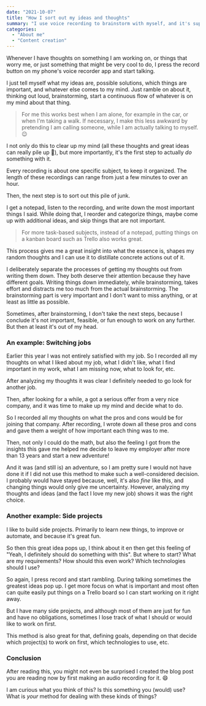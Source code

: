 ```yaml
---
date: "2021-10-07"
title: "How I sort out my ideas and thoughts"
summary: "I use voice recording to brainstorm with myself, and it's super helpful for me!"
categories:
  - "About me"
  - "Content creation"
---
```


Whenever I have thoughts on something I am working on, or things that worry me, or just something that might be very cool to do, I press the record button on my phone's voice recorder app and start talking.

I just tell myself what my ideas are, possible solutions, which things are important, and whatever else comes to my mind. Just ramble on about it, thinking out loud, brainstorming, start a continuous flow of whatever is on my mind about that thing.

> For me this works best when I am alone, for example in the car, or when I'm taking a walk. If necessary, I make this less awkward by pretending I am calling someone, while I am actually talking to myself. 😉

I not only do this to clear up my mind (all these thoughts and great ideas can really pile up 🤯), but more importantly, it's the first step to actually _do_ something with it.

Every recording is about one specific subject, to keep it organized. The length of these recordings can range from just a few minutes to over an hour.

Then, the next step is to sort out this pile of junk.

I get a notepad, listen to the recording, and write down the most important things I said. While doing that, I reorder and categorize things, maybe come up with additional ideas, and skip things that are not important.

> For more task-based subjects, instead of a notepad, putting things on a kanban board such as Trello also works great.

This process gives me a great insight into what the essence is, shapes my random thoughts and I can use it to distillate concrete actions out of it.

I deliberately separate the processes of getting my thoughts out from writing them down. They both deserve their attention because they have different goals. Writing things down immediately, while brainstorming, takes effort and distracts me too much from the actual brainstorming. The brainstorming part is very important and I don't want to miss anything, or at least as little as possible.

Sometimes, after brainstorming, I don't take the next steps, because I conclude it's not important, feasible, or fun enough to work on any further. But then at least it's out of my head.

### An example: Switching jobs

Earlier this year I was not entirely satisfied with my job. So I recorded all my thoughts on what I liked about my job, what I didn't like, what I find important in my work, what I am missing now, what to look for, etc.

After analyzing my thoughts it was clear I definitely needed to go look for another job.

Then, after looking for a while, a got a serious offer from a very nice company, and it was time to make up my mind and decide what to do.

So I recorded all my thoughts on what the pros and cons would be for joining that company. After recording, I wrote down all these pros and cons and gave them a weight of how important each thing was to me.

Then, not only I could do the math, but also the feeling I got from the insights this gave me helped me decide to leave my employer after more than 13 years and start a new adventure!

And it was (and still is) an adventure, so I am pretty sure I would not have done it if I did not use this method to make such a well-considered decision. I probably would have stayed because, well, it's also _fine_ like this, and changing things would only give me uncertainty. However, analyzing my thoughts and ideas (and the fact I love my new job) shows it was the right choice.

### Another example: Side projects

I like to build side projects. Primarily to learn new things, to improve or automate, and because it's great fun.

So then this great idea pops up, I think about it en then get this feeling of "Yeah, I definitely should do something with this". But where to start? What are my requirements? How should this even work? Which technologies should I use?

So again, I press record and start rambling. During talking sometimes the greatest ideas pop up. I get more focus on what is important and most often can quite easily put things on a Trello board so I can start working on it right away.

But I have many side projects, and although most of them are just for fun and have no obligations, sometimes I lose track of what I should or would like to work on first.

This method is also great for that, defining goals, depending on that decide which project(s) to work on first, which technologies to use, etc.

### Conclusion

After reading this, you might not even be surprised I created the blog post you are reading now by first making an audio recording for it. 😄

I am curious what you think of this? Is this something you (would) use? What is _your_ method for dealing with these kinds of things?